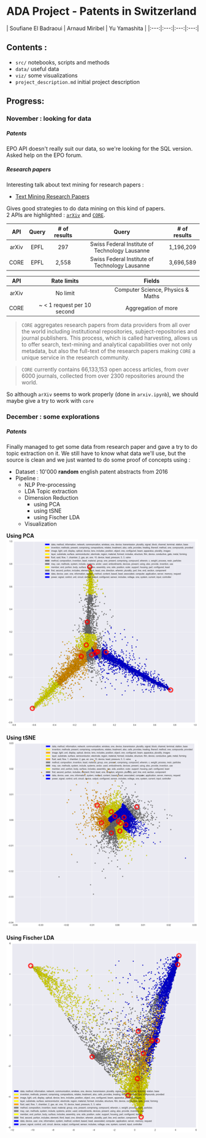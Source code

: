 # ADA Project - Patents in Switzerland



| Soufiane El Badraoui | Arnaud Miribel | Yu Yamashita |
|:---:|:---:|:---:|:---:|


## Contents : 

 
- `src/` notebooks, scripts and methods
- `data/` useful data 
- `viz/` some visualizations
- `project_description.md` initial project description


## Progress: 

### November : looking for data

##### Patents

EPO API doesn't really suit our data, so we're looking for the SQL version. Asked help on the EPO forum.

##### Research papers

Interesting talk about text mining for research papers : 

- [Text Mining Research Papers](http://www.uksg.org/sites/uksg.org/files/Text-Mining-Research-Papers.pptx.pdf)

Gives good strategies to do data mining on this kind of papers.  
2 APIs are highlighted : [`arXiv`](https://arxiv.org/help/bulk_data) and [`CORE`](https://core.ac.uk/).  

|API|Query|# of results|Query|# of results|
|:-:|:-:|:-:|:-:|:-:|
|arXiv|EPFL|297|Swiss Federal Institute of Technology Lausanne|1,196,209
|CORE|EPFL| 2,558|Swiss Federal Institute of Technology Lausanne| 3,696,589

|API|Rate limits|Fields|
|:-:|:-:|:-:|
|arXiv|No limit|Computer Science, Physics & Maths
|CORE|~ < 1 request per  10 second| Aggregation of more

> `CORE` aggregates research papers from data providers from all over the world including institutional repositories, subject-repositories and journal publishers. This process, which is called harvesting, allows us to offer search, text-mining and analytical capabilities over not only metadata, but also the full-text of the research papers making `CORE` a unique service in the research community.

> `CORE` currently contains 66,133,153 open access articles, from over 6000 journals, collected from over 2300 repositories around the world.

So although `arXiv` seems to work properly (done in `arxiv.ipynb`), we should maybe give a try to work with `core` 

### December : some explorations

##### Patents

Finally managed to get some data from research paper and gave a try to do topic extraction on it. We still have to know what data we'll use, but the source is clean and we just wanted to do some proof of concepts using :

- Dataset : 10'000 __random__ english patent abstracts from 2016
- Pipeline : 
	- NLP Pre-processing
	- LDA Topic extraction
	- Dimension Reduction
		- using PCA
		- using tSNE
		- using Fischer LDA
	- Visualization

__Using PCA__  
<img src="viz/pca_11topics_10kabstracts_with_centroids.png" width=500px>

__Using tSNE__  
<img src="viz/tsne_11topics_10kabstracts.png" width=500px>

__Using Fischer LDA__  
<img src="viz/fischer_lda2.png" width=500px>